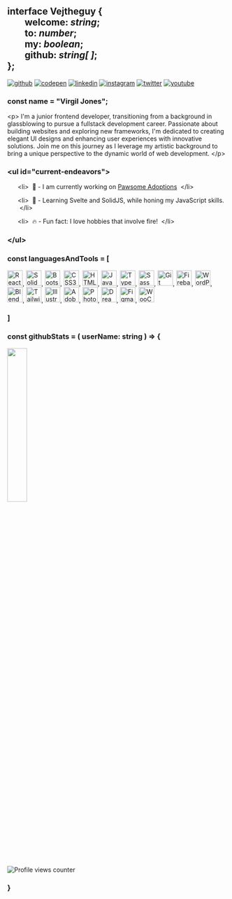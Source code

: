 ## <div align="left">interface Vejtheguy { <br/>&nbsp; &nbsp; &nbsp; &nbsp; welcome: _string_;<br/>&nbsp; &nbsp; &nbsp; &nbsp; to: _number_;<br/>&nbsp; &nbsp; &nbsp; &nbsp; my: _boolean_;<br/>&nbsp; &nbsp; &nbsp; &nbsp; github: _string[ ]_;<br/>};</div>

<div align="left">

[![github](https://img.shields.io/badge/github-%2324292e.svg?&style=for-the-badge&logo=github&logoColor=white)](https://github.com/vejtheguy)
[![codepen](https://img.shields.io/badge/codepen-%23131417.svg?&style=for-the-badge&logo=codepen&logoColor=white)](https://codepen.com/vejtheguy)
[![linkedin](https://img.shields.io/badge/linkedin-%231E77B5.svg?&style=for-the-badge&logo=linkedin&logoColor=white)](https://linkedin.com/in/virgil-jones-630059274)
[![instagram](https://img.shields.io/badge/instagram-%23000000.svg?&style=for-the-badge&logo=instagram&logoColor=white)](https://instagram.com/vejtheguy)
[![twitter](https://img.shields.io/badge/twitter-%2300acee.svg?&style=for-the-badge&logo=twitter&logoColor=white)](https://twitter.com/aworthlessgamer)
[![youtube](https://img.shields.io/badge/youtube-%23EE4831.svg?&style=for-the-badge&logo=youtube&logoColor=white)](https://www.youtube.com/@aworthlessgamer)

</div>

### const name = "Virgil Jones";

\<p> I'm a junior frontend developer, transitioning from a background in glassblowing to pursue a fullstack development career. Passionate about building websites and exploring new frameworks, I'm dedicated to creating elegant UI designs and enhancing user experiences with innovative solutions. Join me on this journey as I leverage my artistic background to bring a unique perspective to the dynamic world of web development. \</p>

### &lt;ul id="current-endeavors"&gt;

<ul>

&lt;li&gt;&nbsp;
🐌 - I am currently working on [Pawsome Adoptions](https://github.com/vejtheguy/pawsome-adoptions)
&nbsp;&lt;/li&gt;

&lt;li&gt;&nbsp;
📝 - Learning Svelte and SolidJS, while honing my JavaScript skills.
&nbsp;&lt;/li&gt;

&lt;li&gt;&nbsp;
🔥 - Fun fact: I love hobbies that involve fire!
&nbsp;&lt;/li&gt;

</ul>

### &lt;/ul&gt;

### const languagesAndTools = [

<div align="left">  
<a href="https://reactjs.org/"><img src="https://profilinator.rishav.dev/skills-assets/react-original-wordmark.svg" alt="React" height="35" /></a>,
<a href="https://solidjs.com"><img src="https://www.solidjs.com/assets/logo-123b04bc.svg" alt="SolidJS" height="35" /></a>,
<a href="https://getbootstrap.com/docs/3.4/javascript/"><img src="https://profilinator.rishav.dev/skills-assets/bootstrap-plain.svg" alt="Bootstrap" height="35" /></a>,
<a href="https://www.w3schools.com/css/"><img src="https://profilinator.rishav.dev/skills-assets/css3-original-wordmark.svg" alt="CSS3" height="35" /></a>,
<a href="https://en.wikipedia.org/wiki/HTML5"><img src="https://profilinator.rishav.dev/skills-assets/html5-original-wordmark.svg" alt="HTML5" height="35" /></a>,
<a href="https://www.javascript.com/"><img src="https://profilinator.rishav.dev/skills-assets/javascript-original.svg" alt="JavaScript" height="35" /></a>,
<a href="https://www.typescriptlang.org/"><img src="https://profilinator.rishav.dev/skills-assets/typescript-original.svg" alt="TypeScript" height="35" /></a>,
<a href="https://sass-lang.com/"><img src="https://profilinator.rishav.dev/skills-assets/sass-original.svg" alt="Sass" height="35" /></a>,
<a href="https://github.com/"><img src="https://profilinator.rishav.dev/skills-assets/git-scm-icon.svg" alt="Git" height="35" /></a>,
<a href="https://firebase.google.com/"><img src="https://profilinator.rishav.dev/skills-assets/firebase.png" alt="Firebase" height="35" /></a>,
<a href="https://wordpress.com/"><img src="https://profilinator.rishav.dev/skills-assets/wordpress.png" alt="WordPress" height="35" /></a>,
<a href="https://www.blender.org/"><img src="https://profilinator.rishav.dev/skills-assets/blender_community_badge_white.svg" alt="Blender" height="35" /></a>,
<a href="https://www.tailwindcss.com/"><img src="https://profilinator.rishav.dev/skills-assets/tailwindcss.svg" alt="Tailwind CSS" height="35" /></a>,
<a href="https://www.adobe.com/in/products/illustrator.html"><img src="https://profilinator.rishav.dev/skills-assets/adobe_illustrator-icon.svg" alt="Illustrator" height="35" /></a>,
<a href="https://www.adobe.com/in/products/indesign.html"><img src="https://profilinator.rishav.dev/skills-assets/adobeindesign.svg" alt="Adobe InDesign" height="35" /></a>,
<a href="https://www.adobe.com/in/products/photoshop.html"><img src="https://profilinator.rishav.dev/skills-assets/photoshop-plain.svg" alt="Photoshop" height="35" /></a>,
<a href="https://www.adobe.com/in/products/dreamweaver.html"><img src="https://profilinator.rishav.dev/skills-assets/adobedreamweaver.png" alt="Dreamweaver " height="35" /></a>,
<a href="https://www.figma.com/"><img src="https://profilinator.rishav.dev/skills-assets/figma-icon.svg" alt="Figma" height="35" /></a>,
<a href="https://woocommerce.com/"><img src="https://profilinator.rishav.dev/skills-assets/woocommerce.png" alt="WooCommerce" height="35" /></a>
</div>

### ]

### const githubStats = ( userName: string ) => {

<img src="https://github-readme-stats.vercel.app/api/top-langs/?username=vejtheguy&hide_border=true&layout=compact" width="30%"/>

![Profile views counter](https://komarev.com/ghpvc/?username=vejtheguy&&style=flat-square)

### }
